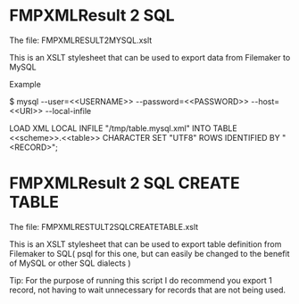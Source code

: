 FMPXMLResult 2 SQL
==================

The file: FMPXMLRESULT2MYSQL.xslt

This is an XSLT stylesheet that can be used to export data from Filemaker to MySQL

Example

$ mysql --user=<\<USERNAME\>> --password=<\<PASSWORD\>> --host=<\<URI\>> --local-infile

LOAD XML LOCAL INFILE "/tmp/table.mysql.xml" INTO TABLE <\<scheme\>>.<\<table\>> CHARACTER SET "UTF8" ROWS IDENTIFIED BY "\<RECORD\>";



FMPXMLResult 2 SQL CREATE TABLE
===============================

The file: FMPXMLRESTULT2SQLCREATETABLE.xslt

This is an XSLT stylesheet that can be used to export table definition from Filemaker to SQL( psql for this one, but can easily be changed to the benefit of MySQL or other SQL dialects )

Tip: For the purpose of running this script I do recommend you export 1 record, not having to wait unnecessary for records that are not being used. 

